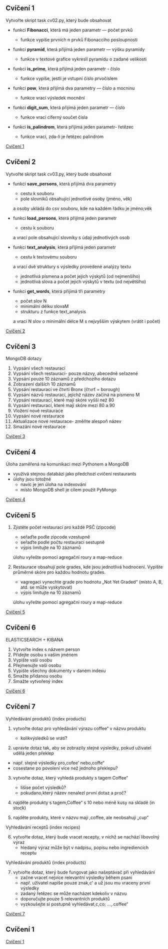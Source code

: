 ## Cvíčení 1


Vytvořte skript task cv02.py, který bude obsahovat

* funkci **Fibonacci**, která má jeden parametr — počet prvků
  - funkce vypíše prvních n prvků Fibonacciho posloupnosti

* funkci **pyramid**, která přijímá jeden parametr — výšku pyramidy
  - funkce v textové grafice vykreslí pyramidu o zadané velikosti
* funkci **is_prime**, která přijímá jeden parametr - číslo
  - funkce vypíše, jestli je vstupní číslo prvočíslem
* funkci **pow**, která přijímá dva parametry — číslo a mocninu
  - funkce vrací výsledek mocnění
* funkci **digit_sum**, která přijímá jeden parametr — číslo
  - funkce vrací ciferný součet čísla
* funkci **is_palindrom**, která přijímá jeden parametr- řetězec
  - funkce vrací, zda-li je řetězec palindrom

[Cvíčení 1](https://github.com/Tumash-Ilia/Big_data_db/blob/main/python/cv01/task_cv02.py)

## Cvíčení 2

Vytvořte skript task cv03.py, který bude obsahovat

* funkci **save_persons**, která přijímá dva parametry
  - cestu k souboru
  - pole slovníků obsahující jednotlivé osoby (jméno, věk)
    
  a osoby ukládá do csv souboru, kde na každém řádku je jméno;věk
* funkci **load_persons**, která přijímá jeden parametr
  - cestu k souboru
    
  a vrací pole obsahující slovníky s údaji jednotlivých osob

* funkci **text_analysis**, která přijímá jeden parametr
  - cestu k textovému souboru 
    
  a vrací dvě struktury s výsledky provedené analýzy textu
  - jednotlivá písmena a počet jejich výskytů (od nejmenšího)
  - jednotlivá slova a počet jejich výskytů v textu (od největšího)
* funkci **get_words**, která přijímá tři parametry
  - počet slov N
  - minimální délku slovaM
  - strukturu z funkce text_analysis

  a vrací N slov o minimální délce M s nejvyšším výskytem (vrátit i počet)

[Cvíčení 2](https://github.com/Tumash-Ilia/Big_data_db/tree/main/python/cv02)

## Cvíčení 3

MongoDB dotazy

1. Vypsání všech restaurací
2. Vypsání všech restaurací- pouze názvy, abecedně seřazené
3. Vypsání pouze 10 záznamů z předchozího dotazu
4. Zobrazení dalších 10 záznamů
5. Vypsání restaurací ve čtvrti Bronx (čtvrť = borough)
6. Vypsání názvů restaurací, jejichž název začíná na písmeno M
7. Vypsání restaurací, které mají skóre vyšší než 80
8. Vypsání restaurací, které mají skóre mezi 80 a 90
9. Vložení nové restaurace
10. Vypsání nové restaurace
11. Aktualizace nové restaurace- změňte alespoň název
12. Smazání nové restaurace

[Cvíčení 3](https://github.com/Tumash-Ilia/Big_data_db/tree/main/MongoDB/Cv01)

## Cvíčení 4

Úloha zaměřená na komunikaci mezi Pythonem a MongoDB
* využívá stejnou databázi jako předchozí cvičení restaurants 
* úlohy jsou totožné
  - navíc je jen úloha na indexování
  - místo MongoDB shell je cílem použít PyMongo 
 
[Cvíčení 4](https://github.com/Tumash-Ilia/Big_data_db/tree/main/MongoDB/Cv02)

## Cvíčení 5

1. Zjistěte počet restaurací pro každé PSČ (zipcode)
   - seřaďte podle zipcode vzestupně
   - seřaďte podle počtu restaurací sestupně
   - výpis limitujte na 10 záznamů
  
   úlohu vyřešte pomocí agregační roury a map-reduce

2. Restaurace obsahují pole grades, kde jsou jednotlivá hodnocení.
Vypište průměrné skóre pro každou hodnotu grades.

   - vagregaci vynechte grade pro hodnotu „Not Yet Graded“ (místo A, B, atd. se
může vyskytovat)
   - výpis limitujte na 10 záznamů
    
   úlohu vyřešte pomocí agregační roury a map-reduce


[Cvíčení 5](https://github.com/Tumash-Ilia/Big_data_db/tree/main/MongoDB/Cv03)

## Cvíčení 6

ELASTICSEARCH + KIBANA

1. Vytvořte index s názvem person
2. Přidejte osobu s vaším jménem
3. Vypište vaši osobu
4. Přejmenujte vaši osobu
5. Vypište všechny dokumenty v daném indexu
6. Smažte přidanou osobu
7. Smažte vytvořený index

[Cvíčení 6](https://github.com/Tumash-Ilia/Big_data_db/blob/main/Kibana/cv01/cv07.py)

## Cvíčení 7

Vyhledávání produktů (index products)

1. vytvořte dotaz pro vyhledávání výrazu coffee“ v názvu produktu
   - kolikvýsledků se vrátí?

2. upravte dotaz tak, aby se zobrazily stejné výsledky, pokud uživatel udělá
jeden překlep
  - např. stejné výsledky pro,cofee' nebo,coffe“
  - cosestane po povolení více než jednoho překlepu?

3. vytvořte dotaz, který vyhledá produkty s tagem Coffee“
   - lišíse počet výsledků?
   - pokudano,který název nenalezl první dotaz a proč?

4. najděte produkty s tagem,Coffee“ s 10 nebo méně kusy na skladě (in stock)

5. najděte produkty, které v názvu mají ,coffee, ale neobsahují „cup“

Vyhledávání receptů (index recipes)

6. vytvořte dotaz, který bude vracet recepty, v nichž se nachází libovolný výraz
   - hledaný výraz může být v nadpisu, popisu nebo ingrediencích receptu

Vyhledávání produktů (index products)

7. vytvořte dotaz, který bude fungovat jako našeptávač při vyhledávání
   - začne vracet nejvíce relevantní výsledky během psaní
   - např. uživatel napíše pouze znak,c' a už jsou mu vraceny první výsledky
   - zadaný řetězec se může nacházet kdekoliv v názvu
   - doporučujte pouze 5 relevantních produktů
   - vyzkoušejte si postupně vyhledávat,c,co; ...,.coffee“


[Cvíčení 7](https://github.com/Tumash-Ilia/Big_data_db/blob/main/python/cv01/task_cv02.py)

## Cvíčení 1

[Cvíčení 1](https://github.com/Tumash-Ilia/Big_data_db/blob/main/python/cv01/task_cv02.py)


